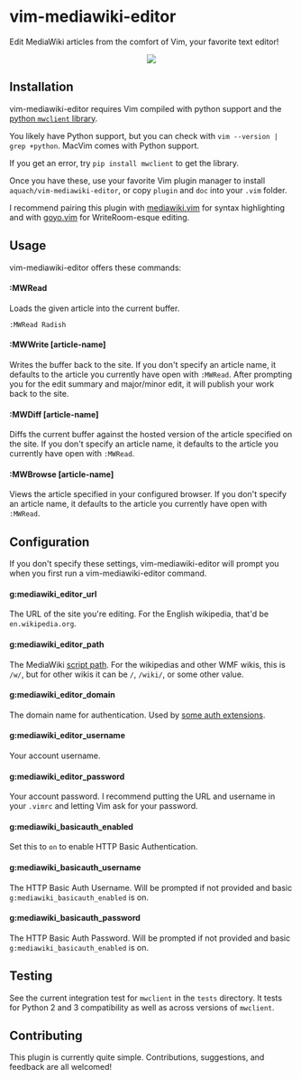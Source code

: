 # vim-mediawiki-editor

Edit MediaWiki articles from the comfort of Vim, your favorite text editor!

<p align="center">
  <img src="https://raw.githubusercontent.com/aquach/vim-mediawiki-editor/master/examples/demo.gif">
</p>

## Installation

vim-mediawiki-editor requires Vim compiled with python support and the [python `mwclient` library](https://github.com/mwclient/mwclient).

You likely have Python support, but you can check with `vim --version | grep +python`. MacVim comes with Python support.

If you get an error, try `pip install mwclient` to get the library.

Once you have these, use your favorite Vim plugin manager to install `aquach/vim-mediawiki-editor`, or copy `plugin` and `doc` into your `.vim` folder.

I recommend pairing this plugin with [mediawiki.vim](https://github.com/chikamichi/mediawiki.vim) for syntax highlighting and with [goyo.vim](https://github.com/junegunn/goyo.vim) for WriteRoom-esque editing.

## Usage

vim-mediawiki-editor offers these commands:

#### :MWRead <article-name>

Loads the given article into the current buffer.

```
:MWRead Radish
```

#### :MWWrite [article-name]

Writes the buffer back to the site. If you don't specify an article name, it defaults to the article you currently have open with `:MWRead`. After prompting you for the edit summary and major/minor edit, it will publish your work back to the site.

#### :MWDiff [article-name]

Diffs the current buffer against the hosted version of the article specified on the site. If you don't specify an article name, it defaults to the article you currently have open with `:MWRead`.

#### :MWBrowse [article-name]

Views the article specified in your configured browser. If you don't specify an article name, it defaults to the article you currently have open with `:MWRead`.

## Configuration

If you don't specify these settings, vim-mediawiki-editor will prompt you when you first run a vim-mediawiki-editor command.

#### g:mediawiki_editor_url

The URL of the site you're editing. For the English wikipedia, that'd be `en.wikipedia.org`.

#### g:mediawiki_editor_path

The MediaWiki [script path](https://www.mediawiki.org/wiki/Manual:$wgScriptPath).
For the wikipedias and other WMF wikis, this is `/w/`, but for other wikis it can be `/`, `/wiki/`,
or some other value.

#### g:mediawiki_editor_domain

The domain name for authentication. Used by [some auth extensions](https://github.com/mwclient/mwclient/wiki/Site.login#parameters).

#### g:mediawiki_editor_username

Your account username.

#### g:mediawiki_editor_password

Your account password. I recommend putting the URL and username in your `.vimrc` and letting Vim ask for your password.

#### g:mediawiki_basicauth_enabled

Set this to `on` to enable HTTP Basic Authentication.

#### g:mediawiki_basicauth_username

The HTTP Basic Auth Username. Will be prompted if not provided and basic `g:mediawiki_basicauth_enabled` is on.

#### g:mediawiki_basicauth_password

The HTTP Basic Auth Password. Will be prompted if not provided and basic `g:mediawiki_basicauth_enabled` is on.

## Testing

See the current integration test for `mwclient` in the `tests` directory. It tests for Python 2 and 3 compatibility as well as across versions of `mwclient`.

## Contributing

This plugin is currently quite simple. Contributions, suggestions, and feedback are all welcomed!
